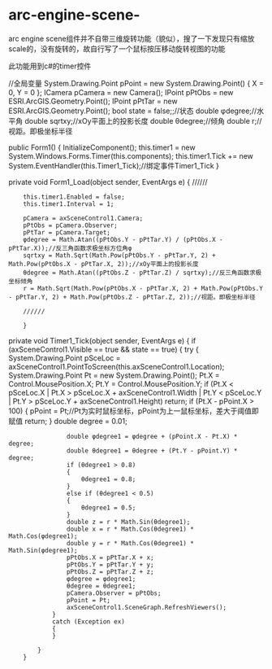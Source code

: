# arc-engine-scene-

arc engine scene组件并不自带三维旋转功能（貌似），搜了一下发现只有缩放scale的，没有旋转的，故自行写了一个鼠标按压移动旋转视图的功能

此功能用到c#的timer控件

//全局变量
System.Drawing.Point pPoint = new System.Drawing.Point()
        {
            X = 0,
            Y = 0
        };
ICamera pCamera = new Camera();
IPoint pPtObs = new ESRI.ArcGIS.Geometry.Point();
IPoint pPtTar = new ESRI.ArcGIS.Geometry.Point();
bool state = false;;//状态
double φdegree;//水平角
double sqrtxy;//xOy平面上的投影长度
double θdegree;//倾角
double r;//视距。即极坐标半径




public Form1()
        {
            InitializeComponent();
            this.timer1 = new System.Windows.Forms.Timer(this.components);
            this.timer1.Tick += new System.EventHandler(this.Timer1_Tick);//绑定事件Timer1_Tick
        }
        
private void Form1_Load(object sender, EventArgs e)
        {
        //////
        
        this.timer1.Enabled = false;
        this.timer1.Interval = 1;
        
        pCamera = axSceneControl1.Camera;
        pPtObs = pCamera.Observer;
        pPtTar = pCamera.Target;
        φdegree = Math.Atan((pPtObs.Y - pPtTar.Y) / (pPtObs.X - pPtTar.X));//反三角函数求极坐标方位角φ
        sqrtxy = Math.Sqrt(Math.Pow(pPtObs.Y - pPtTar.Y, 2) + Math.Pow(pPtObs.X - pPtTar.X, 2));//xOy平面上的投影长度
        θdegree = Math.Atan((pPtObs.Z - pPtTar.Z) / sqrtxy);//反三角函数求极坐标倾角 
        r = Math.Sqrt(Math.Pow(pPtObs.X - pPtTar.X, 2) + Math.Pow(pPtObs.Y - pPtTar.Y, 2) + Math.Pow(pPtObs.Z - pPtTar.Z, 2));//视距。即极坐标半径
        
        //////
        
        }
      
      
private void Timer1_Tick(object sender, EventArgs e)
        {
            if (axSceneControl1.Visible == true && state == true)
            {
                try
                {
                    System.Drawing.Point pSceLoc = axSceneControl1.PointToScreen(this.axSceneControl1.Location);
                    System.Drawing.Point Pt = new System.Drawing.Point();
                    Pt.X = Control.MousePosition.X; 
                    Pt.Y = Control.MousePosition.Y;
                    if (Pt.X < pSceLoc.X | Pt.X > pSceLoc.X + axSceneControl1.Width | Pt.Y <
        pSceLoc.Y | Pt.Y > pSceLoc.Y + axSceneControl1.Height) return;
                    if (Pt.X - pPoint.X > 100)
                    {
                        pPoint = Pt;//Pt为实时鼠标坐标，pPoint为上一鼠标坐标，差大于阈值即赋值
                        return;
                    }
                    double degree = 0.01;
                    
                    double φdegree1 = φdegree + (pPoint.X - Pt.X) * degree;
                    double θdegree1 = θdegree + (Pt.Y - pPoint.Y) * degree;
                    if (θdegree1 > 0.8)
                    {
                        θdegree1 = 0.8;
                    }
                    else if (θdegree1 < 0.5)
                    {
                        θdegree1 = 0.5;
                    }
                    double z = r * Math.Sin(θdegree1);
                    double x = r * Math.Cos(θdegree1) * Math.Cos(φdegree1);
                    double y = r * Math.Cos(θdegree1) * Math.Sin(φdegree1);
                    pPtObs.X = pPtTar.X + x;
                    pPtObs.Y = pPtTar.Y + y;
                    pPtObs.Z = pPtTar.Z + z;
                    φdegree = φdegree1;
                    θdegree = θdegree1;
                    pCamera.Observer = pPtObs;
                    pPoint = Pt;
                    axSceneControl1.SceneGraph.RefreshViewers();
                }
                catch (Exception ex)
                {
                }

            }
        }
